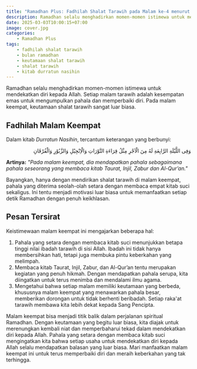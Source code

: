 ```yaml
---
title: "Ramadhan Plus: Fadhilah Shalat Tarawih pada Malam ke-4 menurut Kitab Durratun Nasihin"
description: Ramadhan selalu menghadirkan momen-momen istimewa untuk mendekatkan diri kepada Allah. Setiap malam tarawih adalah kesempatan emas untuk mengumpulkan pahala dan memperbaiki diri.
date: 2025-03-03T10:00:15+07:00
image: cover.jpg
categories:
    - Ramadhan Plus
tags:
    - fadhilah shalat tarawih
    - bulan ramadhan
    - keutamaan shalat tarawih
    - shalat tarawih
    - kitab durratun nasihin
---
```


Ramadhan selalu menghadirkan momen-momen istimewa untuk mendekatkan
diri kepada Allah. Setiap malam tarawih adalah kesempatan emas untuk
mengumpulkan pahala dan memperbaiki diri. Pada malam keempat,
keutamaan shalat tarawih sangat luar biasa.

## Fadhilah Malam Keempat

Dalam kitab _Durratun Nasihin_, tercantum keterangan yang berbunyi:

<div align="right">
وَفِى اللَّيْلَةِ الرَّابِعَةِ لَهُ مِنَ الْاَجْرِ مِثْلُ قِرَاءَةِ التَّوْرَاتِ وَالْاِنْجِيْلِ وَالزَّبُوْرِ وَالْفُرْقَانِ
</div>

**Artinya:** _"Pada malam keempat, dia mendapatkan pahala sebagaimana
pahala seseorang yang membaca kitab Taurat, Injil, Zabur dan Al-Qur’an."_

Bayangkan, hanya dengan mendirikan shalat tarawih di malam keempat,
pahala yang diterima seolah-olah setara dengan membaca empat kitab
suci sekaligus. Ini tentu menjadi motivasi luar biasa untuk
memanfaatkan setiap detik Ramadhan dengan penuh keikhlasan.

## Pesan Tersirat

Keistimewaan malam keempat ini mengajarkan beberapa hal:

1. Pahala yang setara dengan membaca kitab suci menunjukkan betapa tinggi
nilai ibadah tarawih di sisi Allah. Ibadah ini tidak hanya
membersihkan hati, tetapi juga membuka pintu keberkahan yang melimpah.
2. Membaca kitab Taurat, Injil, Zabur, dan Al-Qur’an tentu merupakan kegiatan
yang penuh hikmah. Dengan mendapatkan pahala serupa, kita
diingatkan untuk terus menimba dan mendalami ilmu agama.
3. Mengetahui bahwa setiap malam memiliki keutamaan yang berbeda,
khususnya malam keempat yang menawarkan pahala besar, memberikan
dorongan untuk tidak berhenti beribadah. Setiap raka'at tarawih membawa
kita lebih dekat kepada Sang Pencipta.

Malam keempat bisa menjadi titik balik dalam perjalanan spiritual
Ramadhan. Dengan keutamaan yang begitu luar biasa, kita diajak untuk
merenungkan kembali niat dan memperbaharui tekad dalam mendekatkan
diri kepada Allah. Pahala yang setara dengan membaca kitab suci
mengingatkan kita bahwa setiap usaha untuk mendekatkan diri kepada
Allah selalu mendapatkan balasan yang luar biasa. Mari manfaatkan
malam keempat ini untuk terus memperbaiki diri dan meraih keberkahan
yang tak terhingga.
